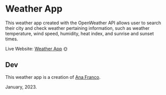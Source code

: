 # Weather App

This weather app created with the OpenWeather API allows user to search their city and check weather pertaining information, such as weather temperature, wind speed, humidity, heat index, and sunrise and sunset times.

Live Website: [Weather App](https://elegant-macaron-6f91d4.netlify.app/) 🌞

## Dev

This weather app is a creation of [Ana Franco](https://anafranco.vercel.app/).

January, 2023.
